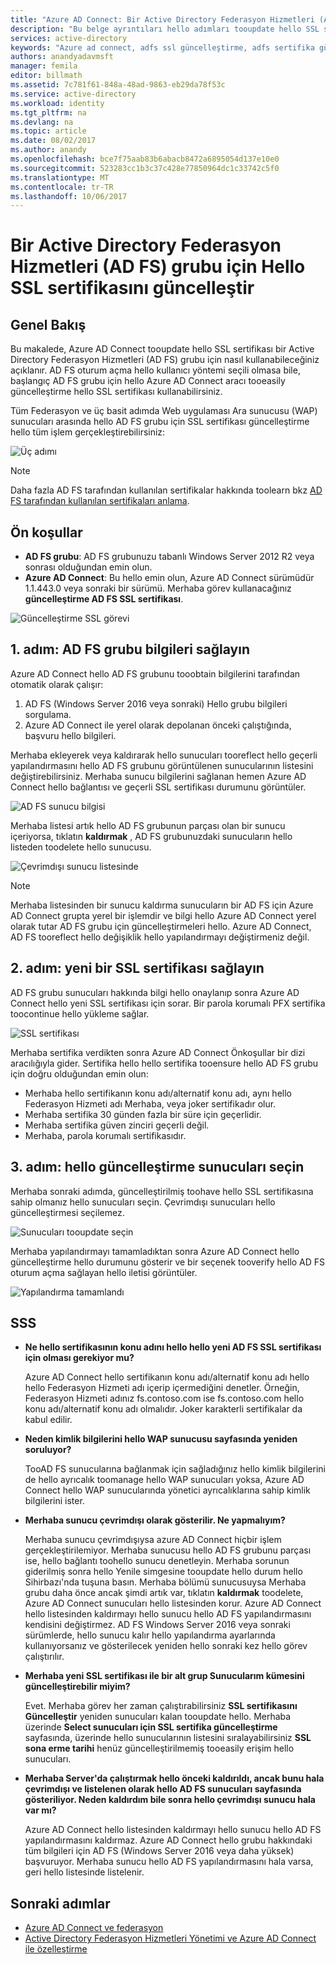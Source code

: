 ```yaml
---
title: "Azure AD Connect: Bir Active Directory Federasyon Hizmetleri (AD FS) grubu güncelleştirme hello SSL sertifikası | Microsoft Docs"
description: "Bu belge ayrıntıları hello adımları tooupdate hello SSL sertifikasını Azure AD Connect kullanarak AD FS grubunda."
services: active-directory
keywords: "Azure ad connect, adfs ssl güncelleştirme, adfs sertifika güncelleştirme, değişiklik adfs sertifika, yeni adfs sertifika, adfs sertifika ssl sertifikası, güncelleştirme ssl sertifikası adfs, adfs ssl sertifikası, adfs, ssl, sertifika, adfs hizmet iletişimi sertifikasına, güncelleştirme Federasyon yapılandırma, güncelleştirme adfs Federasyon yapılandırma, aad bağlanma"
authors: anandyadavmsft
manager: femila
editor: billmath
ms.assetid: 7c781f61-848a-48ad-9863-eb29da78f53c
ms.service: active-directory
ms.workload: identity
ms.tgt_pltfrm: na
ms.devlang: na
ms.topic: article
ms.date: 08/02/2017
ms.author: anandy
ms.openlocfilehash: bce7f75aab83b6abacb8472a6895054d137e10e0
ms.sourcegitcommit: 523283cc1b3c37c428e77850964dc1c33742c5f0
ms.translationtype: MT
ms.contentlocale: tr-TR
ms.lasthandoff: 10/06/2017
---
```

# <a name="update-hello-ssl-certificate-for-an-active-directory-federation-services-ad-fs-farm"></a>Bir Active Directory Federasyon Hizmetleri (AD FS) grubu için Hello SSL sertifikasını güncelleştir

## <a name="overview"></a>Genel Bakış
Bu makalede, Azure AD Connect tooupdate hello SSL sertifikası bir Active Directory Federasyon Hizmetleri (AD FS) grubu için nasıl kullanabileceğiniz açıklanır. AD FS oturum açma hello kullanıcı yöntemi seçili olmasa bile, başlangıç AD FS grubu için hello Azure AD Connect aracı tooeasily güncelleştirme hello SSL sertifikası kullanabilirsiniz.

Tüm Federasyon ve üç basit adımda Web uygulaması Ara sunucusu (WAP) sunucuları arasında hello AD FS grubu için SSL sertifikası güncelleştirme hello tüm işlem gerçekleştirebilirsiniz:

![Üç adımı](./media/active-directory-aadconnectfed-ssl-update/threesteps.png)


>[!NOTE]
>Daha fazla AD FS tarafından kullanılan sertifikalar hakkında toolearn bkz [AD FS tarafından kullanılan sertifikaları anlama](https://technet.microsoft.com/library/cc730660.aspx).

## <a name="prerequisites"></a>Ön koşullar

* **AD FS grubu**: AD FS grubunuzu tabanlı Windows Server 2012 R2 veya sonrası olduğundan emin olun.
* **Azure AD Connect**: Bu hello emin olun, Azure AD Connect sürümüdür 1.1.443.0 veya sonraki bir sürümü. Merhaba görev kullanacağınız **güncelleştirme AD FS SSL sertifikası**.

![Güncelleştirme SSL görevi](./media/active-directory-aadconnectfed-ssl-update/updatessltask.png)

## <a name="step-1-provide-ad-fs-farm-information"></a>1. adım: AD FS grubu bilgileri sağlayın

Azure AD Connect hello AD FS grubunu tooobtain bilgilerini tarafından otomatik olarak çalışır:
1. AD FS (Windows Server 2016 veya sonraki) Hello grubu bilgileri sorgulama.
2. Azure AD Connect ile yerel olarak depolanan önceki çalıştığında, başvuru hello bilgileri.

Merhaba ekleyerek veya kaldırarak hello sunucuları tooreflect hello geçerli yapılandırmasını hello AD FS grubunu görüntülenen sunucularının listesini değiştirebilirsiniz. Merhaba sunucu bilgilerini sağlanan hemen Azure AD Connect hello bağlantısı ve geçerli SSL sertifikası durumunu görüntüler.

![AD FS sunucu bilgisi](./media/active-directory-aadconnectfed-ssl-update/adfsserverinfo.png)

Merhaba listesi artık hello AD FS grubunun parçası olan bir sunucu içeriyorsa, tıklatın **kaldırmak** , AD FS grubunuzdaki sunucuların hello listeden toodelete hello sunucusu.

![Çevrimdışı sunucu listesinde](./media/active-directory-aadconnectfed-ssl-update/offlineserverlist.png)

>[!NOTE]
> Merhaba listesinden bir sunucu kaldırma sunucuların bir AD FS için Azure AD Connect grupta yerel bir işlemdir ve bilgi hello Azure AD Connect yerel olarak tutar AD FS grubu için güncelleştirmeleri hello. Azure AD Connect, AD FS tooreflect hello değişiklik hello yapılandırmayı değiştirmeniz değil.    

## <a name="step-2-provide-a-new-ssl-certificate"></a>2. adım: yeni bir SSL sertifikası sağlayın

AD FS grubu sunucuları hakkında bilgi hello onaylanıp sonra Azure AD Connect hello yeni SSL sertifikası için sorar. Bir parola korumalı PFX sertifika toocontinue hello yükleme sağlar.

![SSL sertifikası](./media/active-directory-aadconnectfed-ssl-update/certificate.png)

Merhaba sertifika verdikten sonra Azure AD Connect Önkoşullar bir dizi aracılığıyla gider. Sertifika hello hello sertifika tooensure hello AD FS grubu için doğru olduğundan emin olun:

-   Merhaba hello sertifikanın konu adı/alternatif konu adı, aynı hello Federasyon Hizmeti adı Merhaba, veya joker sertifikadır olur.
-   Merhaba sertifika 30 günden fazla bir süre için geçerlidir.
-   Merhaba sertifika güven zinciri geçerli değil.
-   Merhaba, parola korumalı sertifikasıdır.

## <a name="step-3-select-servers-for-hello-update"></a>3. adım: hello güncelleştirme sunucuları seçin

Merhaba sonraki adımda, güncelleştirilmiş toohave hello SSL sertifikasına sahip olmanız hello sunucuları seçin. Çevrimdışı sunucuları hello güncelleştirmesi seçilemez.

![Sunucuları tooupdate seçin](./media/active-directory-aadconnectfed-ssl-update/selectservers.png)

Merhaba yapılandırmayı tamamladıktan sonra Azure AD Connect hello güncelleştirme hello durumunu gösterir ve bir seçenek tooverify hello AD FS oturum açma sağlayan hello iletisi görüntüler.

![Yapılandırma tamamlandı](./media/active-directory-aadconnectfed-ssl-update/configurecomplete.png)   

## <a name="faqs"></a>SSS

* **Ne hello sertifikasının konu adını hello hello yeni AD FS SSL sertifikası için olması gerekiyor mu?**

    Azure AD Connect hello sertifikanın konu adı/alternatif konu adı hello hello Federasyon Hizmeti adı içerip içermediğini denetler. Örneğin, Federasyon Hizmeti adınız fs.contoso.com ise fs.contoso.com hello konu adı/alternatif konu adı olmalıdır.  Joker karakterli sertifikalar da kabul edilir.

* **Neden kimlik bilgilerini hello WAP sunucusu sayfasında yeniden soruluyor?**

    TooAD FS sunucularına bağlanmak için sağladığınız hello kimlik bilgilerini de hello ayrıcalık toomanage hello WAP sunucuları yoksa, Azure AD Connect hello WAP sunucularında yönetici ayrıcalıklarına sahip kimlik bilgilerini ister.

* **Merhaba sunucu çevrimdışı olarak gösterilir. Ne yapmalıyım?**

    Merhaba sunucu çevrimdışıysa azure AD Connect hiçbir işlem gerçekleştirilemiyor. Merhaba sunucusu hello AD FS grubunu parçası ise, hello bağlantı toohello sunucu denetleyin. Merhaba sorunun giderilmiş sonra hello Yenile simgesine tooupdate hello durum hello Sihirbazı'nda tuşuna basın. Merhaba bölümü sunucusuysa Merhaba grubu daha önce ancak şimdi artık var, tıklatın **kaldırmak** toodelete, Azure AD Connect sunucuları hello listesinden korur. Azure AD Connect hello listesinden kaldırmayı hello sunucu hello AD FS yapılandırmasını kendisini değiştirmez. AD FS Windows Server 2016 veya sonraki sürümlerde, hello sunucu kalır hello yapılandırma ayarlarında kullanıyorsanız ve gösterilecek yeniden hello sonraki kez hello görev çalıştırılır.

* **Merhaba yeni SSL sertifikası ile bir alt grup Sunucularım kümesini güncelleştirebilir miyim?**

    Evet. Merhaba görev her zaman çalıştırabilirsiniz **SSL sertifikasını Güncelleştir** yeniden sunucuları kalan tooupdate hello. Merhaba üzerinde **Select sunucuları için SSL sertifika güncelleştirme** sayfasında, üzerinde hello sunucularının listesini sıralayabilirsiniz **SSL sona erme tarihi** henüz güncelleştirilmemiş tooeasily erişim hello sunucuları.

* **Merhaba Server'da çalıştırmak hello önceki kaldırıldı, ancak bunu hala çevrimdışı ve listelenen olarak hello AD FS sunucuları sayfasında gösteriliyor. Neden kaldırdım bile sonra hello çevrimdışı sunucu hala var mı?**

    Azure AD Connect hello listesinden kaldırmayı hello sunucu hello AD FS yapılandırmasını kaldırmaz. Azure AD Connect hello grubu hakkındaki tüm bilgileri için AD FS (Windows Server 2016 veya daha yüksek) başvuruyor. Merhaba sunucu hello AD FS yapılandırmasını hala varsa, geri hello listesinde listelenir.  

## <a name="next-steps"></a>Sonraki adımlar

- [Azure AD Connect ve federasyon](active-directory-aadconnectfed-whatis.md)
- [Active Directory Federasyon Hizmetleri Yönetimi ve Azure AD Connect ile özelleştirme](active-directory-aadconnect-federation-management.md)
